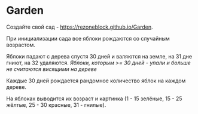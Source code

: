 # Garden
Создайте свой сад - https://rezoneblock.github.io/Garden. 

При инициализации сада все яблоки рождаются со случайным возрастом.

Яблоки падают с дерева спустя 30 дней и валяются на земле, на 31 дне гниют, на 32 удаляются.
  *Яблоки, которым >= 30 дней - упали и больше не считаются висящими на дереве*

Каждые 30 дней рождается рандомное количество яблок на каждом дереве.

На яблоках выводится их возраст и картинка (1 - 15 зелёные, 15 - 25 жёлтые, 25 - 30 красные, 31 - гнилые).




